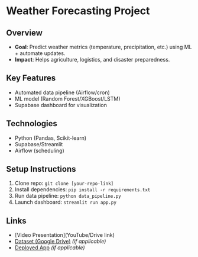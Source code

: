 # Weather Forecasting Project

## Overview
- **Goal**: Predict weather metrics (temperature, precipitation, etc.) using ML + automate updates.
- **Impact**: Helps agriculture, logistics, and disaster preparedness.

## Key Features
- Automated data pipeline (Airflow/cron)
- ML model (Random Forest/XGBoost/LSTM)
- Supabase dashboard for visualization

## Technologies
- Python (Pandas, Scikit-learn)
- Supabase/Streamlit
- Airflow (scheduling)

## Setup Instructions
1. Clone repo: `git clone [your-repo-link]`
2. Install dependencies: `pip install -r requirements.txt`
3. Run data pipeline: `python data_pipeline.py`
4. Launch dashboard: `streamlit run app.py`

## Links
- [Video Presentation](YouTube/Drive link)
- [Dataset (Google Drive)](link) *(if applicable)*
- [Deployed App](link) *(if applicable)*
